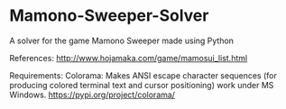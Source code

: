 # Mamono-Sweeper-Solver
A solver for the game Mamono Sweeper made using Python

References:
http://www.hojamaka.com/game/mamosui_list.html

Requirements:
Colorama: Makes ANSI escape character sequences (for producing colored terminal text and cursor positioning) work under MS Windows.
https://pypi.org/project/colorama/
